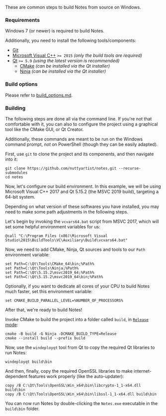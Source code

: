 These are common steps to build Notes from source on Windows.

### Requirements

Windows 7 (or newer) is required to build Notes.

Additionally, you need to install the following tools/components:

- [Git](https://gitforwindows.org/)
- [Microsoft Visual C++](https://visualstudio.microsoft.com/downloads) `>= 2015` *(only the build tools are required)*
- [Qt](https://www.qt.io/download-qt-installer) `>= 5.9` *(using the latest version is recommended)*
  - [CMake](https://cmake.org/download/) *(can be installed via the Qt installer)*
  - [Ninja](https://ninja-build.org/) *(can be installed via the Qt installer)*

### Build options

Please refer to [build_options.md](build_options.md).

### Building

The following steps are done all via the command line. If you're not that comfortable with it, you can also to configure the project using a graphical tool like the CMake GUI, or Qt Creator.

Additionally, these commands are meant to be run on the Windows command prompt, *not* on PowerShell (though they can be easily adapted).

First, use `git` to clone the project and its components, and then navigate into it:

```shell
git clone https://github.com/nuttyartist/notes.git --recurse-submodules
cd notes
```

Now, let's configure our build environment. In this example, we will be using Microsoft Visual C++ 2017 and Qt 5.15.2 (the MSVC 2019 build), targeting a 64-bit system.

Depending on what version of these softwares you have installed, you may need to make some path adjustments in the following steps.

Let's begin by invoking the `vcvars64.bat` script from MSVC 2017, which will set some helpful environment variables for us:

```shell
@call "C:\Program Files (x86)\Microsoft Visual Studio\2015\BuildTools\VC\Auxiliary\Build\vcvars64.bat"
```

Now, we need to add CMake, Ninja, Qt sources and tools to our `Path` environment variable:

```shell
set Path=C:\Qt\Tools\CMake_64\bin;%Path%
set Path=C:\Qt\Tools\Ninja;%Path%
set Path=C:\Qt\5.15.2\msvc2019_64;%Path%
set Path=C:\Qt\5.15.2\msvc2019_64\bin;%Path%
```

Optionally, if you want to dedicate all cores of your CPU to build Notes much faster, set this environment variable:

```shell
set CMAKE_BUILD_PARALLEL_LEVEL=%NUMBER_OF_PROCESSORS%
```

After that, we're ready to build Notes!

Invoke CMake to build the project into a folder called `build`, in [`Release` mode](https://cmake.org/cmake/help/latest/variable/CMAKE_BUILD_TYPE.html):

```shell
cmake -B build -G Ninja -DCMAKE_BUILD_TYPE=Release
cmake --install build --prefix build
```

Now, use the `windeployqt` tool from Qt to copy the required Qt libraries to run Notes:

```shell
windeployqt build\bin
```

And then, finally, copy the required OpenSSL libraries to make internet-dependent features work properly (like the auto-updater):

```shell
copy /B C:\Qt\Tools\OpenSSL\Win_x64\bin\libcrypto-1_1-x64.dll build\bin
copy /B C:\Qt\Tools\OpenSSL\Win_x64\bin\libssl-1_1-x64.dll build\bin
```

You can now run Notes by double-clicking the `Notes.exe` executable in the `build\bin` folder.
